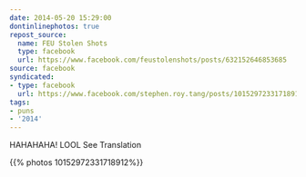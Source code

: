 ```yaml
---
date: 2014-05-20 15:29:00
dontinlinephotos: true
repost_source:
  name: FEU Stolen Shots
  type: facebook
  url: https://www.facebook.com/feustolenshots/posts/632152646853685
source: facebook
syndicated:
- type: facebook
  url: https://www.facebook.com/stephen.roy.tang/posts/10152972331718912
tags:
- puns
- '2014'
---
```


HAHAHAHA! LOOL See Translation

{{% photos 10152972331718912%}}